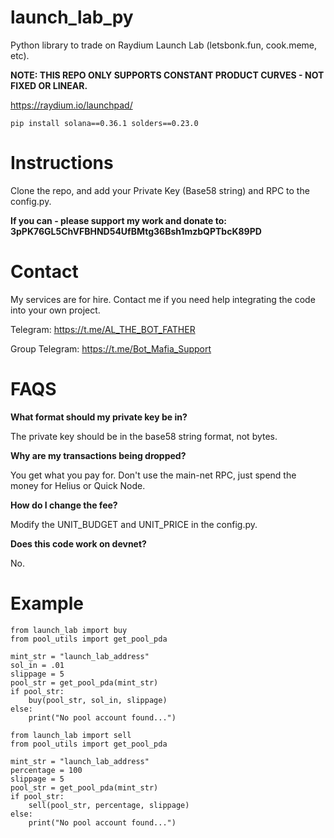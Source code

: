 # launch_lab_py

Python library to trade on Raydium Launch Lab (letsbonk.fun, cook.meme, etc). 

**NOTE: THIS REPO ONLY SUPPORTS CONSTANT PRODUCT CURVES - NOT FIXED OR LINEAR.**

https://raydium.io/launchpad/

```
pip install solana==0.36.1 solders==0.23.0
```

# Instructions

Clone the repo, and add your Private Key (Base58 string) and RPC to the config.py.

**If you can - please support my work and donate to: 3pPK76GL5ChVFBHND54UfBMtg36Bsh1mzbQPTbcK89PD**


# Contact

My services are for hire. Contact me if you need help integrating the code into your own project.

Telegram: https://t.me/AL_THE_BOT_FATHER

Group Telegram: https://t.me/Bot_Mafia_Support


# FAQS

**What format should my private key be in?** 

The private key should be in the base58 string format, not bytes. 

**Why are my transactions being dropped?** 

You get what you pay for. Don't use the main-net RPC, just spend the money for Helius or Quick Node.

**How do I change the fee?** 

Modify the UNIT_BUDGET and UNIT_PRICE in the config.py. 

**Does this code work on devnet?**

No. 

# Example

```
from launch_lab import buy
from pool_utils import get_pool_pda

mint_str = "launch_lab_address"
sol_in = .01
slippage = 5
pool_str = get_pool_pda(mint_str)
if pool_str:
    buy(pool_str, sol_in, slippage)
else:
    print("No pool account found...")

```

```
from launch_lab import sell
from pool_utils import get_pool_pda

mint_str = "launch_lab_address"
percentage = 100
slippage = 5
pool_str = get_pool_pda(mint_str)
if pool_str:
    sell(pool_str, percentage, slippage)
else:
    print("No pool account found...")

```
